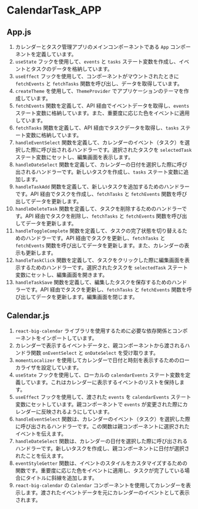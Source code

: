 # CalendarTask_APP

## App.js
1. カレンダーとタスク管理アプリのメインコンポーネントである `App` コンポーネントを定義しています。
2. `useState` フックを使用して、`events` と `tasks` ステート変数を作成し、イベントとタスクのデータを格納しています。
3. `useEffect` フックを使用して、コンポーネントがマウントされたときに `fetchEvents` と `fetchTasks` 関数を呼び出し、データを取得しています。
4. `createTheme` を使用して、`ThemeProvider` でアプリケーションのテーマを作成しています。
5. `fetchEvents` 関数を定義して、API 経由でイベントデータを取得し、`events` ステート変数に格納しています。また、重要度に応じた色をイベントに適用しています。
6. `fetchTasks` 関数を定義して、API 経由でタスクデータを取得し、`tasks` ステート変数に格納しています。
7. `handleEventSelect` 関数を定義して、カレンダーのイベント（タスク）を選択した際に呼び出されるハンドラーです。選択されたタスクを `selectedTask` ステート変数にセットし、編集画面を表示します。
8. `handleDateSelect` 関数を定義して、カレンダーの日付を選択した際に呼び出されるハンドラーです。新しいタスクを作成し、`tasks` ステート変数に追加します。
9. `handleTaskAdd` 関数を定義して、新しいタスクを追加するためのハンドラーです。API 経由でタスクを作成し、`fetchTasks` と `fetchEvents` 関数を呼び出してデータを更新します。
10. `handleDeleteTask` 関数を定義して、タスクを削除するためのハンドラーです。API 経由でタスクを削除し、`fetchTasks` と `fetchEvents` 関数を呼び出してデータを更新します。
11. `handleToggleComplete` 関数を定義して、タスクの完了状態を切り替えるためのハンドラーです。API 経由でタスクを更新し、`fetchTasks` と `fetchEvents` 関数を呼び出してデータを更新します。また、カレンダーの表示も更新します。
12. `handleTaskClick` 関数を定義して、タスクをクリックした際に編集画面を表示するためのハンドラーです。選択されたタスクを `selectedTask` ステート変数にセットし、編集画面を開きます。
13. `handleTaskSave` 関数を定義して、編集したタスクを保存するためのハンドラーです。API 経由でタスクを更新し、`fetchTasks` と `fetchEvents` 関数を呼び出してデータを更新します。編集画面を閉じます。

## Calendar.js

1. `react-big-calendar` ライブラリを使用するために必要な依存関係とコンポーネントをインポートしています。
2. カレンダーで表示するイベントデータと、親コンポーネントから渡されるハンドラ関数 `onEventSelect` と `onDateSelect` を受け取ります。
3. `momentLocalizer` を使用してカレンダーで日付と時刻を表示するためのローカライザを設定しています。
4. `useState` フックを使用して、ローカルの `calendarEvents` ステート変数を定義しています。これはカレンダーに表示するイベントのリストを保持します。
5. `useEffect` フックを使用して、渡された `events` を `calendarEvents` ステート変数にセットしています。親コンポーネントで `events` が変更された際にカレンダーに反映されるようにしています。
6. `handleEventSelect` 関数は、カレンダーのイベント（タスク）を選択した際に呼び出されるハンドラーです。この関数は親コンポーネントに選択されたイベントを伝えます。
7. `handleDateSelect` 関数は、カレンダーの日付を選択した際に呼び出されるハンドラーです。新しいタスクを作成し、親コンポーネントに日付が選択されたことを伝えます。
8. `eventStyleGetter` 関数は、イベントのスタイルをカスタマイズするための関数です。重要度に応じた色をイベントに適用し、タスクが完了している場合にタイトルに斜線を追加します。
9. `react-big-calendar` の `Calendar` コンポーネントを使用してカレンダーを表示します。渡されたイベントデータを元にカレンダーのイベントとして表示されます。
